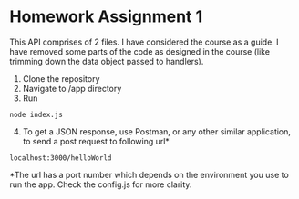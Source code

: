 # Homework Assignment 1
This API comprises of 2 files. I have considered the course as a guide.
I have removed some parts of the code as designed in the course (like trimming down the data object passed to handlers).
 
1. Clone the repository
2. Navigate to /app directory
3. Run 
```
node index.js
```
4. To get a JSON response, use Postman, or any other similar application, to send a post request to following url*
```
localhost:3000/helloWorld
```

*The url has a port number which depends on the environment you use to run the app. Check the config.js for more clarity.
